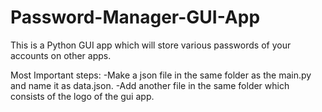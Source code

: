 # Password-Manager-GUI-App
This is a Python GUI app which will store various passwords of your accounts on other apps.
 
 Most Important steps:
  -Make a json file in the same folder as the main.py and name it as data.json.
  -Add another file in the same folder which consists of the logo of the gui app.
